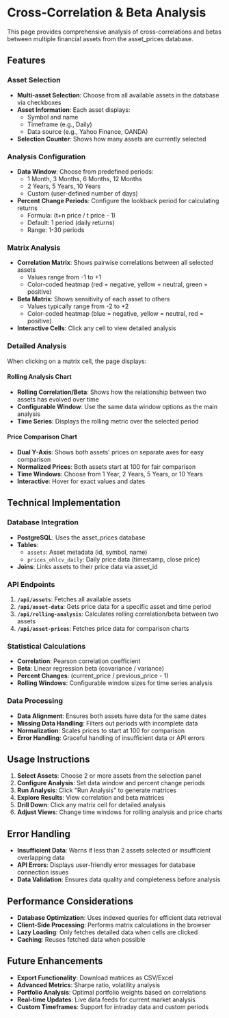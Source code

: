 # Cross-Correlation & Beta Analysis

This page provides comprehensive analysis of cross-correlations and betas between multiple financial assets from the asset_prices database.

## Features

### Asset Selection

- **Multi-asset Selection**: Choose from all available assets in the database via checkboxes
- **Asset Information**: Each asset displays:
  - Symbol and name
  - Timeframe (e.g., Daily)
  - Data source (e.g., Yahoo Finance, OANDA)
- **Selection Counter**: Shows how many assets are currently selected

### Analysis Configuration

- **Data Window**: Choose from predefined periods:
  - 1 Month, 3 Months, 6 Months, 12 Months
  - 2 Years, 5 Years, 10 Years
  - Custom (user-defined number of days)
- **Percent Change Periods**: Configure the lookback period for calculating returns
  - Formula: (t+n price / t price - 1)
  - Default: 1 period (daily returns)
  - Range: 1-30 periods

### Matrix Analysis

- **Correlation Matrix**: Shows pairwise correlations between all selected assets
  - Values range from -1 to +1
  - Color-coded heatmap (red = negative, yellow = neutral, green = positive)
- **Beta Matrix**: Shows sensitivity of each asset to others
  - Values typically range from -2 to +2
  - Color-coded heatmap (blue = negative, yellow = neutral, red = positive)
- **Interactive Cells**: Click any cell to view detailed analysis

### Detailed Analysis

When clicking on a matrix cell, the page displays:

#### Rolling Analysis Chart

- **Rolling Correlation/Beta**: Shows how the relationship between two assets has evolved over time
- **Configurable Window**: Use the same data window options as the main analysis
- **Time Series**: Displays the rolling metric over the selected period

#### Price Comparison Chart

- **Dual Y-Axis**: Shows both assets' prices on separate axes for easy comparison
- **Normalized Prices**: Both assets start at 100 for fair comparison
- **Time Windows**: Choose from 1 Year, 2 Years, 5 Years, or 10 Years
- **Interactive**: Hover for exact values and dates

## Technical Implementation

### Database Integration

- **PostgreSQL**: Uses the asset_prices database
- **Tables**:
  - `assets`: Asset metadata (id, symbol, name)
  - `prices_ohlcv_daily`: Daily price data (timestamp, close price)
- **Joins**: Links assets to their price data via asset_id

### API Endpoints

1. **`/api/assets`**: Fetches all available assets
2. **`/api/asset-data`**: Gets price data for a specific asset and time period
3. **`/api/rolling-analysis`**: Calculates rolling correlation/beta between two assets
4. **`/api/asset-prices`**: Fetches price data for comparison charts

### Statistical Calculations

- **Correlation**: Pearson correlation coefficient
- **Beta**: Linear regression beta (covariance / variance)
- **Percent Changes**: (current_price / previous_price - 1)
- **Rolling Windows**: Configurable window sizes for time series analysis

### Data Processing

- **Data Alignment**: Ensures both assets have data for the same dates
- **Missing Data Handling**: Filters out periods with incomplete data
- **Normalization**: Scales prices to start at 100 for comparison
- **Error Handling**: Graceful handling of insufficient data or API errors

## Usage Instructions

1. **Select Assets**: Choose 2 or more assets from the selection panel
2. **Configure Analysis**: Set data window and percent change periods
3. **Run Analysis**: Click "Run Analysis" to generate matrices
4. **Explore Results**: View correlation and beta matrices
5. **Drill Down**: Click any matrix cell for detailed analysis
6. **Adjust Views**: Change time windows for rolling analysis and price charts

## Error Handling

- **Insufficient Data**: Warns if less than 2 assets selected or insufficient overlapping data
- **API Errors**: Displays user-friendly error messages for database connection issues
- **Data Validation**: Ensures data quality and completeness before analysis

## Performance Considerations

- **Database Optimization**: Uses indexed queries for efficient data retrieval
- **Client-Side Processing**: Performs matrix calculations in the browser
- **Lazy Loading**: Only fetches detailed data when cells are clicked
- **Caching**: Reuses fetched data when possible

## Future Enhancements

- **Export Functionality**: Download matrices as CSV/Excel
- **Advanced Metrics**: Sharpe ratio, volatility analysis
- **Portfolio Analysis**: Optimal portfolio weights based on correlations
- **Real-time Updates**: Live data feeds for current market analysis
- **Custom Timeframes**: Support for intraday data and custom periods
